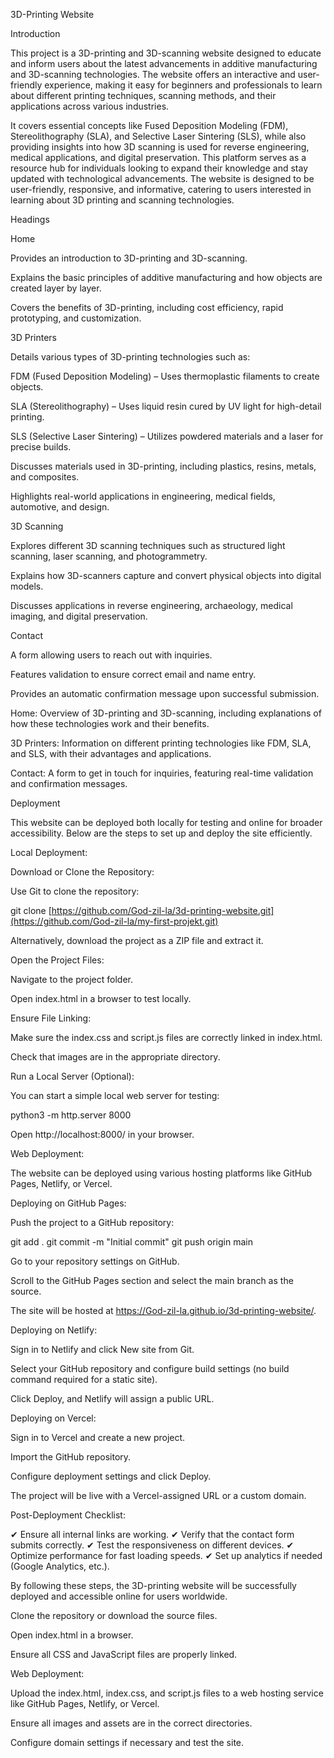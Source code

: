 3D-Printing Website

Introduction

This project is a 3D-printing and 3D-scanning website designed to educate and inform users about the latest advancements in additive manufacturing and 3D-scanning technologies. The website offers an interactive and user-friendly experience, making it easy for beginners and professionals to learn about different printing techniques, scanning methods, and their applications across various industries.

It covers essential concepts like Fused Deposition Modeling (FDM), Stereolithography (SLA), and Selective Laser Sintering (SLS), while also providing insights into how 3D scanning is used for reverse engineering, medical applications, and digital preservation. This platform serves as a resource hub for individuals looking to expand their knowledge and stay updated with technological advancements. The website is designed to be user-friendly, responsive, and informative, catering to users interested in learning about 3D printing and scanning technologies.

Headings

Home

Provides an introduction to 3D-printing and 3D-scanning.

Explains the basic principles of additive manufacturing and how objects are created layer by layer.

Covers the benefits of 3D-printing, including cost efficiency, rapid prototyping, and customization.

3D Printers

Details various types of 3D-printing technologies such as:

FDM (Fused Deposition Modeling) – Uses thermoplastic filaments to create objects.

SLA (Stereolithography) – Uses liquid resin cured by UV light for high-detail printing.

SLS (Selective Laser Sintering) – Utilizes powdered materials and a laser for precise builds.

Discusses materials used in 3D-printing, including plastics, resins, metals, and composites.

Highlights real-world applications in engineering, medical fields, automotive, and design.

3D Scanning

Explores different 3D scanning techniques such as structured light scanning, laser scanning, and photogrammetry.

Explains how 3D-scanners capture and convert physical objects into digital models.

Discusses applications in reverse engineering, archaeology, medical imaging, and digital preservation.

Contact

A form allowing users to reach out with inquiries.

Features validation to ensure correct email and name entry.

Provides an automatic confirmation message upon successful submission.

Home: Overview of 3D-printing and 3D-scanning, including explanations of how these technologies work and their benefits.

3D Printers: Information on different printing technologies like FDM, SLA, and SLS, with their advantages and applications.

Contact: A form to get in touch for inquiries, featuring real-time validation and confirmation messages.

Deployment

This website can be deployed both locally for testing and online for broader accessibility. Below are the steps to set up and deploy the site efficiently.

Local Deployment:

Download or Clone the Repository:

Use Git to clone the repository:

git clone [https://github.com/God-zil-la/3d-printing-website.git](https://github.com/God-zil-la/my-first-projekt.git)

Alternatively, download the project as a ZIP file and extract it.

Open the Project Files:

Navigate to the project folder.

Open index.html in a browser to test locally.

Ensure File Linking:

Make sure the index.css and script.js files are correctly linked in index.html.

Check that images are in the appropriate directory.

Run a Local Server (Optional):

You can start a simple local web server for testing:

python3 -m http.server 8000

Open http://localhost:8000/ in your browser.

Web Deployment:

The website can be deployed using various hosting platforms like GitHub Pages, Netlify, or Vercel.

Deploying on GitHub Pages:

Push the project to a GitHub repository:

git add .
git commit -m "Initial commit"
git push origin main

Go to your repository settings on GitHub.

Scroll to the GitHub Pages section and select the main branch as the source.

The site will be hosted at https://God-zil-la.github.io/3d-printing-website/.

Deploying on Netlify:

Sign in to Netlify and click New site from Git.

Select your GitHub repository and configure build settings (no build command required for a static site).

Click Deploy, and Netlify will assign a public URL.

Deploying on Vercel:

Sign in to Vercel and create a new project.

Import the GitHub repository.

Configure deployment settings and click Deploy.

The project will be live with a Vercel-assigned URL or a custom domain.

Post-Deployment Checklist:

✔ Ensure all internal links are working.
✔ Verify that the contact form submits correctly.
✔ Test the responsiveness on different devices.
✔ Optimize performance for fast loading speeds.
✔ Set up analytics if needed (Google Analytics, etc.).

By following these steps, the 3D-printing website will be successfully deployed and accessible online for users worldwide.

Clone the repository or download the source files.

Open index.html in a browser.

Ensure all CSS and JavaScript files are properly linked.

Web Deployment:

Upload the index.html, index.css, and script.js files to a web hosting service like GitHub Pages, Netlify, or Vercel.

Ensure all images and assets are in the correct directories.

Configure domain settings if necessary and test the site.
